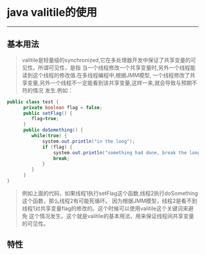 # java valitile的使用

---

## 基本用法
 > valitile是轻量级的synchronized,它在多处理器开发中保证了共享变量的可见性。所谓可见性，是指
   当一个线程修改一个共享变量时,另外一个线程能读到这个线程的修改值.在多线程编程中,根据JMM模型,
   一个线程修改了共享变量,另外一个线程不一定能看到该共享变量,这样一来,就会导致与预期不符的情况
   发生.例如：
   ```java
   public class test {   
         private boolean flag = false;  
         public setFlag() {  
            flag=true;  
         }  
         public doSomething() {
            while(true) {
                system.out.println("in the loog");
                if (flag) {
                    system.out.println("something had done, break the loog");
                    break;
                }
            }
         }
   }
   ```
 > 例如上面的代码，如果线程1执行setFlag这个函数,线程2执行doSomething这个函数，那么线程2有可能死循环。
   因为根据JMM模型，线程2是看不到线程1对共享变量flag的修改的。这个时候可以使用valitile这个关键词来避免
   这个情况发生。这个就是valitile的基本用法，用来保证线程间共享变量的可见性。
   
## 特性
    